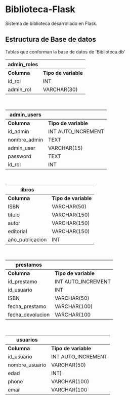 # Biblioteca-Flask
Sistema de biblioteca desarrollado en Flask.

## Estructura de Base de datos

Tablas que conforman la base de datos de 'Biblioteca.db'


|admin_roles ||
|-------------|----|
| <strong>Columna</strong> |<strong>Tipo de variable</strong>|
| id_rol    | INT |
| admin_rol        | VARCHAR(30) |

<br>

|admin_users ||
|----------|----------|
| <strong>Columna</strong> |<strong>Tipo de variable</strong>|
| id_admin   | INT AUTO_INCREMENT |
| nombre_admin   | TEXT |
| admin_user   | VARCHAR(15)|
| password   | TEXT|
| id_rol   | INT |

<br>

|libros ||
|----------|----------|
| <strong>Columna</strong> |<strong>Tipo de variable</strong>|
| ISBN   | VARCHAR(50)|
| titulo   | VARCHAR(150)|
| autor   | VARCHAR(150)|
| editorial   | VARCHAR(150)|
| año_publicacion   | INT |

<br>

|prestamos ||
|----------|----------|
| <strong>Columna</strong> |<strong>Tipo de variable</strong>|
| id_prestamo   | INT AUTO_INCREMENT|
| id_usuario  | INT|
| ISBN   | VARCHAR(50)|
| fecha_prestamo   | VARCHAR(100)|
| fecha_devolucion   | VARCHAR(100 |

<br>

|usuarios ||
|----------|----------|
| <strong>Columna</strong> |<strong>Tipo de variable</strong>|
| id_usuario   | INT AUTO_INCREMENT|
| nombre_usuario  | VARCHAR(50)|
| edad   | INT)|
| phone   | VARCHAR(100)|
| email   | VARCHAR(100 |


